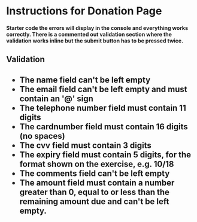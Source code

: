 <h1>Instructions for Donation Page</h1>

<h4>Starter code the errors will display in the console and everything works correctly. There is a commented out validation section where the validation works inline but the submit button has to be pressed twice.<h4>

<h2>Validation<h2>

<ul>
	<li>The name field can't be left empty</li>
	<li>The email field can't be left empty and must contain an '@' sign</li>
	<li>The telephone number field must contain 11 digits</li>
	<li>The cardnumber field must contain 16 digits (no spaces)</li>
	<li>The cvv field must contain 3 digits</li>
	<li>The expiry field must contain 5 digits, for the format shown on the exercise, e.g. 10/18</li>
	<li>The comments field can't be left empty</li>
	<li>The amount field must contain a number greater than 0, equal to or less than the remaining amount due and can't be left empty.